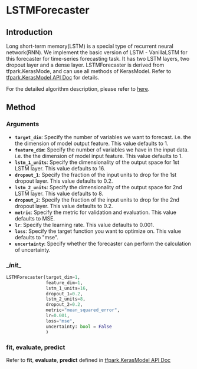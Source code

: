 # LSTMForecaster

## Introduction

Long short-term memory(LSTM) is a special type of recurrent neural network(RNN). We implement the basic version of LSTM - VanillaLSTM for this forecaster for time-series forecasting task. It has two LSTM layers, two dropout layer and a dense layer. LSTMForecaster is derived from tfpark.KerasMode, and can use all methods of KerasModel. Refer to [tfpark.KerasModel API Doc](../../APIGuide/TFPark/model.md) for details.

For the detailed algorithm description, please refer to [here](../Algorithm/LSTMAlgorithm.md).

## Method

### Arguments

- **`target_dim`**: Specify the number of variables we want to forecast. i.e. the the dimension of model output feature. This value defaults to 1.
- **`feature_dim`**: Specify the number of variables we have in the input data. i.e. the the dimension of model input feature. This value defaults to 1.
- **`lstm_1_units`**: Specify the dimensionality of the output space for 1st LSTM layer. This value defaults to 16. 
- **`dropout_1`**: Specify the fraction of the input units to drop for the 1st dropout layer. This value defaults to 0.2.
- **`lstm_2_units`**: Specify the dimensionality of the output space for 2nd LSTM layer. This value defaults to 8. 
- **`dropout_2`**: Specify the fraction of the input units to drop for the 2nd dropout layer. This value defaults to 0.2.
- **`metric`**: Specify the metric for validation and evaluation. This value defaults to MSE.
- **`lr`**: Specify the learning rate. This value defaults to 0.001.
- **`loss`**: Specify the target function you want to optimize on. This value defaults to "mse".
- **`uncertainty`**: Specify whether the forecaster can perform the calculation of uncertainty.

### \__init__

```python
LSTMForecaster(target_dim=1,
               feature_dim=1,
               lstm_1_units=16,
               dropout_1=0.2,
               lstm_2_units=8,
               dropout_2=0.2,
               metric="mean_squared_error",
               lr=0.001,
               loss="mse",
               uncertainty: bool = False
               )
```

### fit, evaluate, predict

Refer to **fit**, **evaluate**, **predict** defined in [tfpark.KerasModel API Doc](https://github.com/intel-analytics/analytics-zoo/blob/master/docs/docs/APIGuide/TFPark/model.md)
